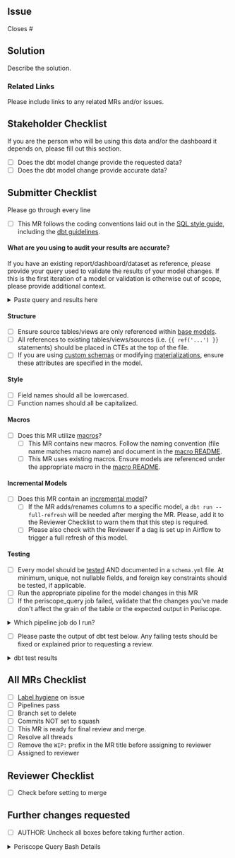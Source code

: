 ## Issue
<!---
Link the Issue this MR closes
--->
Closes #

## Solution

Describe the solution.

### Related Links

Please include links to any related MRs and/or issues.

## Stakeholder Checklist

If you are the person who will be using this data and/or the dashboard it depends on, please fill out this section.

- [ ] Does the dbt model change provide the requested data? 
- [ ] Does the dbt model change provide accurate data?

## Submitter Checklist

Please go through every line

- [ ] This MR follows the coding conventions laid out in the [SQL style guide](https://about.gitlab.com/handbook/business-ops/data-team/sql-style-guide/), including the [dbt guidelines](https://about.gitlab.com/handbook/business-ops/data-team/sql-style-guide/#dbt-guidelines).

#### What are you using to audit your results are accurate?

If you have an existing report/dashboard/dataset as reference, please provide your query used to validate the results of your model changes. If this is the first iteration of a model or validation is otherwise out of scope, please provide additional context.

<details>
<summary> Paste query and results here </summary>

<pre><code>

Example: You might be looking at the count of opportunities before and after, if you're editing the opportunity model.

</code></pre>
</details>

#### Structure

- [ ] Ensure source tables/views are only referenced within [base models](https://about.gitlab.com/handbook/business-ops/data-team/sql-style-guide/#base-models).
- [ ] All references to existing tables/views/sources (i.e. `{{ ref('...') }}` statements) should be placed in CTEs at the top of the file.
- [ ] If you are using [custom schemas](https://docs.getdbt.com/docs/using-custom-schemas) or modifying [materializations](https://docs.getdbt.com/docs/materializations), ensure these attributes are specified in the model.

#### Style

- [ ] Field names should all be lowercased.
- [ ] Function names should all be capitalized.

#### Macros

- [ ] Does this MR utilize [macros](https://docs.getdbt.com/docs/macros)?
  - [ ] This MR contains new macros. Follow the naming convention (file name matches macro name) and document in the [macro README](https://gitlab.com/gitlab-data/analytics/blob/master/transform/snowflake-dbt/macros/README.md).
  - [ ] This MR uses existing macros. Ensure models are referenced under the appropriate macro in the [macro README](https://gitlab.com/gitlab-data/analytics/blob/master/transform/snowflake-dbt/macros/README.md).

#### Incremental Models

- [ ] Does this MR contain an [incremental model](https://docs.getdbt.com/docs/configuring-incremental-models#section-how-do-i-use-the-incremental-materialization-)?
  - [ ] If the MR adds/renames columns to a specific model, a `dbt run --full-refresh` will be needed after merging the MR. Please, add it to the Reviewer Checklist to warn them that this step is required.
  - [ ] Please also check with the Reviewer if a dag is set up in Airflow to trigger a full refresh of this model.  

#### Testing

- [ ] Every model should be [tested](https://docs.getdbt.com/docs/testing-and-documentation) AND documented in a `schema.yml` file. At minimum, unique, not nullable fields, and foreign key constraints should be tested, if applicable.
- [ ] Run the appropriate pipeline for the model changes in this MR
- [ ] If the periscope_query job failed, validate that the changes you've made don't affect the grain of the table or the expected output in Periscope.

<details>
<summary> Which pipeline job do I run? </summary>

#### Stage: snowflake

- **clone_analytics**: Runs automatically when the MR opens to be able to run any dbt jobs. Subsequent runs of this job will be fast as it only verifies if the clone exists. This is an empty clone of the analytics db.
- **clone_analytics_real**: Run this if you need to do a real clone of the analytics warehouse. This is a full clone of the db.
- **clone_raw**: Run this if you need to run extract, freshness, or snapshot jobs. Subsequent runs of this job will be fast as it only verifies if the clone exists.
- **force_clone_both**: Run this if you want to force refresh both raw and analytics.

#### Stage: extract

- **boneyard_sheetload**: Run this if you want to test a new boneyard sheetload load. This requires the real analytics clone to be available.
- **sheetload**: Run this if you want to test a new sheetload load. This requires the RAW clone to be available.


#### Stage: dbt_run

> As part of a DBT Model Change MR, you need to trigger a pipeline job to test that your changes won't break anything in production. To trigger these jobs, go to the "Pipelines" tab at the bottom of this MR and click on the appropriate stage (dbt_run or dbt_misc).

These jobs are scoped to the `ci` target. This target selects a subset of data for the snowplow and version datasets.

Note that job artificats are available for all dbt run jobs. These include the compiled code and the run results.

- **all**: Runs all models
- **exclude_product**: Excludes models with the `product` tag. Use this for every other data source.
- **gitlab_dotcom**: Just runs GitLab.com models
- **version**: Just runs usage / version ping models
- **snowplow**: Just runs snowplow and snowplow_combined models
- **specify_model**: Specify which model to run with the variable `DBT_MODELS`
- **specify_xl_model**: Specify which model to run using an XL warehouse with the variable `DBT_MODELS`
- **specify_exclude**: Specify which model to exclude with the variable `DBT_MODELS`
- **specify_xl_exclude**: Specify which model to exclude using an XL warehouse with the variable `DBT_MODELS`

Watch https://youtu.be/l14N7l-Sco4 to see an example of how to set the variable. The variable is a stand-in for any of the examples in [the dbt documentation on model selection syntax](https://docs.getdbt.com/docs/model-selection-syntax#section-specifying-models-to-run).

#### Stage: dbt_misc
* **all_tests**: Runs all of the tests
  * Note: it is not necessary to run this job if you've run any of the dbt_run stage jobs as tests are included.
* **data_tests**: Runs only data tests
* **freshness**: Runs source freshness test (requires RAW clone)
* **periscope_query**: Runs automatically. See documentation below
* **schema_tests**: Runs only schema tests
* **snapshots**: Runs snapshots (requires RAW clones)
* **specify_tests**: Runs specified model tests with the variable `DBT_MODELS`

##### Job: Periscope Query

This job runs automatically and only appears when `.sql` files are changed. In its simplest form, the job will check to see if any of the currently changed models are queried in Periscope. If they are, the job will fail with a notification to check the relevant dashboard. If it is not queried, the job will succeed.

Current caveats with the job are:

* It will not tell you which dashboard to check
* It is not able to validate tables that are queried with any string interpolation syntax (i.e. `retention_[some_variable]`)
* It is not able to validate if a table is aliased via dbt

For more details on the bash commands, see the expandle bash details section at the end of the MR description.

#### Stage: python

These jobs only appear when `.py` files have changed. All of them will run automatically on each new commit where `.py` files are present. Otherwise they are unavailable to run.


#### Stage: snowflake_stop

- **clone_stop**: Runs automatically when MR is merged or closed. Do not run manually.

</details>

- [ ] Please paste the output of dbt test below. Any failing tests should be fixed or explained prior to requesting a review.

<details>
<summary> dbt test results </summary>

<pre><code>

Paste the results of dbt test here, including the command.

</code></pre>
</details>

## All MRs Checklist
- [ ] [Label hygiene](https://about.gitlab.com/handbook/business-ops/data-team/#issue-labeling) on issue
- [ ] Pipelines pass
- [ ] Branch set to delete
- [ ] Commits NOT set to squash
- [ ] This MR is ready for final review and merge.
- [ ] Resolve all threads
- [ ] Remove the `WIP:` prefix in the MR title before assigning to reviewer
- [ ] Assigned to reviewer

## Reviewer Checklist
- [ ]  Check before setting to merge

## Further changes requested
* [ ]  AUTHOR: Uncheck all boxes before taking further action.

<details>
<summary>Periscope Query Bash Details</summary>

`git clone -b periscope/master --single-branch https://gitlab.com/gitlab-data/periscope.git --depth 1`

This clones the periscope project.

`grep -rIiEo "from (analytics|analytics_staging|boneyard)\.([\_A-z]*)" periscope/. | awk -F '.' '{print tolower($NF)}' | sort | uniq > periscope.txt`

This recursively searches the entire git repo for a string that matches a `from` statement from any of the 3 currently queryable schemas. Using `awk`, it then prints the lower-case of the last column of each line in a file (represented by $NF - which is the number of fields), using a period as a field separator. This works because all queries are some form of <schema>.<table> and what we want is the table. It then sorts the results, gets the unique set, and writes it to a file called periscope.txt.

`git diff origin/$CI_MERGE_REQUEST_TARGET_BRANCH_NAME...HEAD --name-only | grep -iEo "(.*)\.sql" | sed -E 's/\.sql//' | awk -F '/' '{print tolower($NF)}' | sort | uniq > diff.txt`

This gets the list of files that have changed from the master branch (i.e. target branch) to the current commit (HEAD). It then finds (grep) only the sql files and substitutes (sed) the `.sql` with an empty string. Using `awk`, it then prints the lower-case of the last column of each line in a file (represented by $NF - which is the number of fields), using a slash (/) as a field separator. Since the output is directoy/directoy/filename and we make the assumption that most dbt models will write to a table named after its file name, this works as expected. It then sorts the results, gets the unique set, and writes it to a file called diff.txt.

`comm -12 periscope.txt diff.txt > comparison.txt`

This compares (comm) two files and print only lines that are common to both files. It saves it to a file called comparison.txt

`if (( $(cat comparison.txt | wc -l | tr -d ' ') > 0 )); then echo "Check these!" && cat comparison.txt && exit 1; else echo "All good" && exit 0; fi;`

This uses word count (wc) to see how many lines are in the comparison file. If there is more than zero it will print the lines and exit with a failure. If there are no lines it exits with a success.
</details>
